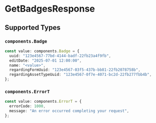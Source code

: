 # GetBadgesResponse


## Supported Types

### `components.Badge`

```typescript
const value: components.Badge = {
  uuid: "123e4567-77bd-4144-badf-22fb23a4f9fb",
  editDate: "2025-07-01 12:00:00",
  name: "<value>",
  regardingFormUuid: "123e4567-03f5-437b-bb81-22fb2078758b",
  regardingAssetTypeUuid: "123e4567-0f7e-4071-bc2d-22fb277fbb4b",
};
```

### `components.ErrorT`

```typescript
const value: components.ErrorT = {
  errorCode: 1000,
  message: "An error occurred completing your request",
};
```

